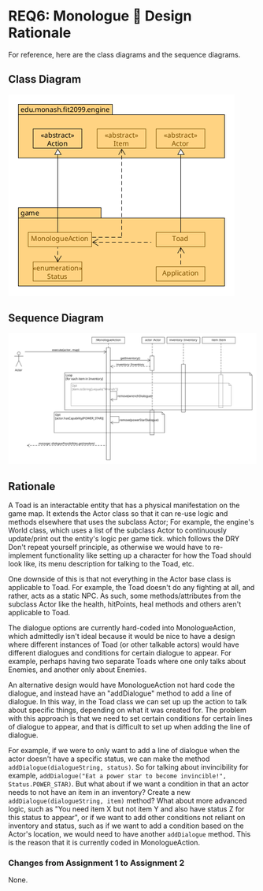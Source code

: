 # REQ6: Monologue :speech_balloon: Design Rationale

For reference, here are the class diagrams and the sequence diagrams.

## Class Diagram

![req6 class diagram](./REQ6_class.png "REQ6 Class Diagram")

## Sequence Diagram

![req6 sequence diagram](./REQ6_sequence.png "REQ6 Sequence Diagram")

## Rationale

A Toad is an interactable entity that has a physical manifestation on the game
map. It extends the Actor class so that it can re-use logic and methods
elsewhere that uses the subclass Actor; For example, the
engine's World class, which uses a list of the subclass Actor to continuously
update/print out the entity's logic per game tick. which follows the DRY
Don't repeat yourself principle, as otherwise we would have to re-implement
functionality like setting up a character for how the Toad should look like,
its menu description for talking to the Toad, etc.

One downside of this is that not everything in the Actor base class is
applicable to Toad. For example, the Toad doesn't do any
fighting at all, and rather, acts as a static NPC. As such,
some methods/attributes from the subclass Actor like the health,
hitPoints, heal methods and others aren't applicable to Toad.

The dialogue options are currently hard-coded into
MonologueAction, which admittedly isn't ideal because it would be nice to
have a design where different instances of Toad (or other talkable actors)
would have different dialogues and conditions for certain dialogue to appear.
For example, perhaps having two separate Toads where one only talks about
Enemies, and another only about Enemies.

An alternative design would have MonologueAction
not hard code the dialogue, and instead have an "addDialogue" method to add a
line of dialogue. In this way, in the Toad class we can set up up the action to
talk about specific things, depending on what it was created for. The problem
with this approach is that we need to set certain conditions for certain lines
of dialogue to appear, and that is difficult to set up when adding the line of
dialogue.

For example, if we were to only want to add a line of dialogue when the actor
doesn't have a specific status, we can make the method `addDialogue(dialogueString, status)`. So for talking about invincibility for example, `addDialogue("Eat a power star to become invincible!", Status.POWER_STAR)`. But what about if we want a condition
in that an actor needs to not have an item in an inventory? Create a new
`addDialogue(dialogueString, item)` method? What about more advanced logic,
such as "You need item X but not item Y and also have status Z for this status to appear", or if we want to add other conditions not reliant on inventory and
status, such as if we want to add a condition based on the Actor's location, we
would need to have another `addDialogue` method. This is the reason that it is
currently coded in MonologueAction.

### Changes from Assignment 1 to Assignment 2
None.
